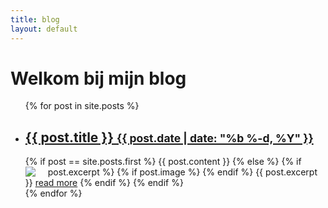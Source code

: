```yaml
---
title: blog
layout: default
---
```


<div class="container">
<h1 class="post-title">Welkom bij mijn blog</h1>
<div class="home pull-left">

  <ul class="post-list">
    {% for post in site.posts %}
      <li>
        <h2>
           <a class="post-link" href="{{ post.url | prepend: site.baseurl }}">{{ post.title }} <small class="post-meta">{{ post.date | date: "%b %-d, %Y" }}</small></a>
        </h2>
      {% if post == site.posts.first %}
        {{ post.content }}
      {% else %}
        {% if post.excerpt %}
            {% if post.image %}
            <img src="{{ post.image | prepend: site.baseurl }}" class="project-image-small rounded" style="float: left; margin-right: 20px">
            {% endif %}
            {{ post.excerpt }} <a href="{{ post.url | prepend: site.baseurl }}">read more</a>
        {% endif %}
      {% endif %}
      </li>
    {% endfor %}
  </ul>
  </div>

